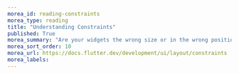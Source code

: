 ```yaml
---
morea_id: reading-constraints
morea_type: reading
title: "Understanding Constraints"
published: True
morea_summary: "Are your widgets the wrong size or in the wrong position? This article can help."
morea_sort_order: 10
morea_url: https://docs.flutter.dev/development/ui/layout/constraints
morea_labels:
---
```


